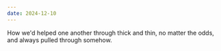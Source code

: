 ```yaml
---
date: 2024-12-10
---
```


How we'd helped one another through thick and thin, no matter the odds, and always pulled through somehow.